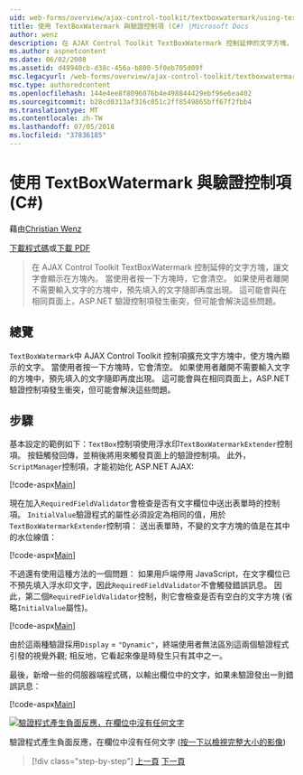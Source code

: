 ```yaml
---
uid: web-forms/overview/ajax-control-toolkit/textboxwatermark/using-textboxwatermark-with-validation-controls-cs
title: 使用 TextBoxWatermark 與驗證控制項 (C#) |Microsoft Docs
author: wenz
description: 在 AJAX Control Toolkit TextBoxWatermark 控制延伸的文字方塊，讓文字會顯示在方塊內。 當使用者在方塊中，按一下它我...
ms.author: aspnetcontent
ms.date: 06/02/2008
ms.assetid: d49940cb-d38c-456a-b800-5f0eb705d09f
msc.legacyurl: /web-forms/overview/ajax-control-toolkit/textboxwatermark/using-textboxwatermark-with-validation-controls-cs
msc.type: authoredcontent
ms.openlocfilehash: 144e4ee8f8096076b4e498844429ebf96e6ea402
ms.sourcegitcommit: b28cd0313af316c051c2ff8549865bff67f2fbb4
ms.translationtype: MT
ms.contentlocale: zh-TW
ms.lasthandoff: 07/05/2018
ms.locfileid: "37836185"
---
```

<a name="using-textboxwatermark-with-validation-controls-c"></a>使用 TextBoxWatermark 與驗證控制項 (C#)
====================
藉由[Christian Wenz](https://github.com/wenz)

[下載程式碼](http://download.microsoft.com/download/9/3/f/93f8daea-bebd-4821-833b-95205389c7d0/TextBoxWatermark2.cs.zip)或[下載 PDF](http://download.microsoft.com/download/b/6/a/b6ae89ee-df69-4c87-9bfb-ad1eb2b23373/textboxwatermark2CS.pdf)

> 在 AJAX Control Toolkit TextBoxWatermark 控制延伸的文字方塊，讓文字會顯示在方塊內。 當使用者按一下方塊時，它會清空。 如果使用者離開不需要輸入文字的方塊中，預先填入的文字隨即再度出現。 這可能會與在相同頁面上，ASP.NET 驗證控制項發生衝突，但可能會解決這些問題。


## <a name="overview"></a>總覽

`TextBoxWatermark`中 AJAX Control Toolkit 控制項擴充文字方塊中，使方塊內顯示的文字。 當使用者按一下方塊時，它會清空。 如果使用者離開不需要輸入文字的方塊中，預先填入的文字隨即再度出現。 這可能會與在相同頁面上，ASP.NET 驗證控制項發生衝突，但可能會解決這些問題。

## <a name="steps"></a>步驟

基本設定的範例如下：`TextBox`控制項使用浮水印`TextBoxWatermarkExtender`控制項。 按鈕觸發回傳，並稍後將用來觸發頁面上的驗證控制項。 此外，`ScriptManager`控制項，才能初始化 ASP.NET AJAX:

[!code-aspx[Main](using-textboxwatermark-with-validation-controls-cs/samples/sample1.aspx)]

現在加入`RequiredFieldValidator`會檢查是否有文字欄位中送出表單時的控制項。 `InitialValue`驗證程式的屬性必須設定為相同的值，用於`TextBoxWatermarkExtender`控制項： 送出表單時，不變的文字方塊的值是在其中的水位線值：

[!code-aspx[Main](using-textboxwatermark-with-validation-controls-cs/samples/sample2.aspx)]

不過還有使用這種方法的一個問題： 如果用戶端停用 JavaScript，在文字欄位已不預先填入浮水印文字，因此`RequiredFieldValidator`不會觸發錯誤訊息。 因此，第二個`RequiredFieldValidator`控制，則它會檢查是否有空白的文字方塊 (省略`InitialValue`屬性)。

[!code-aspx[Main](using-textboxwatermark-with-validation-controls-cs/samples/sample3.aspx)]

由於這兩種驗證採用`Display` = `"Dynamic"`，終端使用者無法區別這兩個驗證程式引發的視覺外觀; 相反地，它看起來像是時發生只有其中之一。

最後，新增一些的伺服器端程式碼，以輸出欄位中的文字，如果未驗證發出一則錯誤訊息：

[!code-aspx[Main](using-textboxwatermark-with-validation-controls-cs/samples/sample4.aspx)]


[![驗證程式產生負面反應，在欄位中沒有任何文字](using-textboxwatermark-with-validation-controls-cs/_static/image2.png)](using-textboxwatermark-with-validation-controls-cs/_static/image1.png)

驗證程式產生負面反應，在欄位中沒有任何文字 ([按一下以檢視完整大小的影像](using-textboxwatermark-with-validation-controls-cs/_static/image3.png))

> [!div class="step-by-step"]
> [上一頁](using-textboxwatermark-in-a-formview-cs.md)
> [下一頁](using-textboxwatermark-in-a-formview-vb.md)
